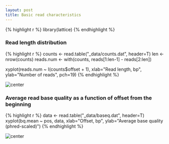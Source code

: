 ```yaml
---
layout: post
title: Basic read characteristics
---
```



{% highlight r %}
library(lattice)
{% endhighlight %}


### Read length distribution


{% highlight r %}
counts <- read.table("_data/counts.dat", header=T)
len <- nrow(counts)
reads.num <- with(counts, reads[1:len-1] - reads[2:len])

xyplot(reads.num ~ I(counts$offset + 1), 
       xlab="Read length, bp",
       ylab="Number of reads",
       pch=19)
{% endhighlight %}

![center](/iontorrent-stats/figures/2012-11-06-basics/lengthdistribution.png) 


### Average read base quality as a function of offset from the beginning


{% highlight r %}
data <- read.table("_data/baseq.dat", header=T) 
xyplot(bq.mean ~ pos, data,
       xlab="Offset, bp",
       ylab="Average base quality (phred-scaled)")
{% endhighlight %}

![center](/iontorrent-stats/figures/2012-11-06-basics/baseq.png) 

